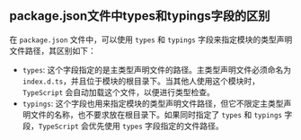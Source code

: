 ## package.json文件中types和typings字段的区别

在 `package.json` 文件中，可以使用 `types` 和 `typings` 字段来指定模块的类型声明文件路径，其区别如下：

- `types`: 这个字段指定的是主类型声明文件的路径。主类型声明文件必须命名为 `index.d.ts`，并且位于模块的根目录下。当其他人使用这个模块时，`TypeScript` 会自动加载这个文件，以便进行类型检查。
- `typings`: 这个字段也用来指定模块的类型声明文件路径，但它不限定主类型声明文件的名称，也不要求放在根目录下。如果同时指定了 `types` 和 `typings` 字段，`TypeScript` 会优先使用 `types` 字段指定的文件路径。
